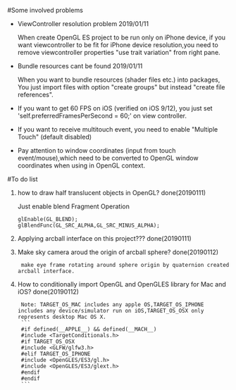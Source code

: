 #Some involved problems
- ViewController resolution problem 2019/01/11

    When create OpenGL ES project to be run only on iPhone device, if you want viewcontroller to be fit for iPhone device resolution,you need to remove viewcontroller properties "use trait variation" from right pane.
- Bundle resources cant be found 2019/01/11

    When you want to bundle resources (shader files etc.) into packages, You just import files with option "create groups" but instead "create file references".
- If you want to get 60 FPS on iOS (verified on iOS 9/12), you just set 'self.preferredFramesPerSecond = 60;' on view controller.
- If you want to receive multitouch event, you need to enable "Multiple Touch" (default disabled)
- Pay attention to window coordinates (input from touch event/mouse),which need to be converted to OpenGL window coordinates when using in OpenGL context.

#To do list
1. how to draw half translucent objects in OpenGL? done(20190111)

	Just enable blend Fragment Operation
	```
	glEnable(GL_BLEND);
	glBlendFunc(GL_SRC_ALPHA,GL_SRC_MINUS_ALPHA);
	```
2. Applying arcball interface on this project??? done(20190111)

3. Make sky camera aroud the origin of arcball sphere? done(20190112)

        make eye frame rotating around sphere origin by quaternion created arcball interface.
        
4. How to conditionally import OpenGL and OpenGLES library for Mac and iOS? done(20190112)

        Note: TARGET_OS_MAC includes any apple OS,TARGET_OS_IPHONE includes any device/simulator run on iOS,TARGET_OS_OSX only represents desktop Mac OS X.
        ```
        #if defined(__APPLE__) && defined(__MACH__)
        #include <TargetConditionals.h>
        #if TARGET_OS_OSX
        #include <GLFW/glfw3.h>
        #elif TARGET_OS_IPHONE
        #include <OpenGLES/ES3/gl.h>
        #include <OpenGLES/ES3/glext.h>
        #endif
        #endif
        ```
